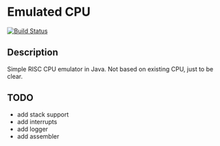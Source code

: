 # Emulated CPU
[![Build Status](https://travis-ci.org/jakub-gonet/emulated_cpu.svg?branch=master)](https://travis-ci.org/jakub-gonet/emulated_cpu)

## Description
Simple RISC CPU emulator in Java. Not based on existing CPU, just to be clear.

## TODO
* add stack support
* add interrupts
* add logger
* add assembler
